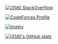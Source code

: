 [![j31d0 StackOverflow](https://github-readme-stackoverflow.vercel.app/?userID=9164688)](https://stackoverflow.com/users/9164688/j31d0)

[![CodeForces Profile](http://cf.leed.at?id=j31d0)](https://codeforces.com/profile/j31d0)

[![trophy](https://github-profile-trophy.vercel.app/?username=j31d0)](https://github.com/ryo-ma/github-profile-trophy)

[![j31d0's GitHub stats](https://github-readme-stats.vercel.app/api?username=j31d0)](https://github.com/j31d0)


<!--
**j31d0/j31d0** is a ✨ _special_ ✨ repository because its `README.md` (this file) appears on your GitHub profile.

Here are some ideas to get you started:

- 🔭 I’m currently working on ...
- 🌱 I’m currently learning ...
- 👯 I’m looking to collaborate on ...
- 🤔 I’m looking for help with ...
- 💬 Ask me about ...
- 📫 How to reach me: ...
- 😄 Pronouns: ...
- ⚡ Fun fact: ...
-->
